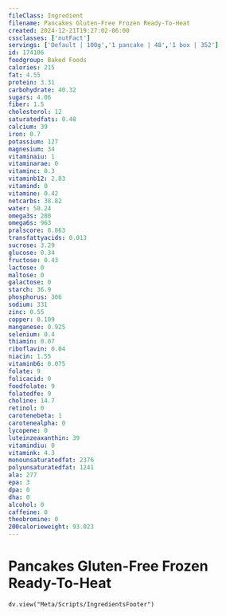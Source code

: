 ```yaml
---
fileClass: Ingredient
filename: Pancakes Gluten-Free Frozen Ready-To-Heat
created: 2024-12-21T19:27:02-06:00
cssclasses: ['nutFact']
servings: ['Default | 100g','1 pancake | 48','1 box | 352']
id: 174106
foodgroup: Baked Foods
calories: 215
fat: 4.55
protein: 3.31
carbohydrate: 40.32
sugars: 4.06
fiber: 1.5
cholesterol: 12
saturatedfats: 0.48
calcium: 39
iron: 0.7
potassium: 127
magnesium: 34
vitaminaiu: 1
vitaminarae: 0
vitaminc: 0.3
vitaminb12: 2.83
vitamind: 0
vitamine: 0.42
netcarbs: 38.82
water: 50.24
omega3s: 280
omega6s: 963
pralscore: 8.863
transfattyacids: 0.013
sucrose: 3.29
glucose: 0.34
fructose: 0.43
lactose: 0
maltose: 0
galactose: 0
starch: 36.9
phosphorus: 306
sodium: 331
zinc: 0.55
copper: 0.109
manganese: 0.925
selenium: 0.4
thiamin: 0.07
riboflavin: 0.04
niacin: 1.55
vitaminb6: 0.075
folate: 9
folicacid: 0
foodfolate: 9
folatedfe: 9
choline: 14.7
retinol: 0
carotenebeta: 1
carotenealpha: 0
lycopene: 0
luteinzeaxanthin: 39
vitamindiu: 0
vitamink: 4.3
monounsaturatedfat: 2376
polyunsaturatedfat: 1241
ala: 277
epa: 3
dpa: 0
dha: 0
alcohol: 0
caffeine: 0
theobromine: 0
200calorieweight: 93.023
---
```


# Pancakes Gluten-Free Frozen Ready-To-Heat

```dataviewjs
dv.view("Meta/Scripts/IngredientsFooter")
```